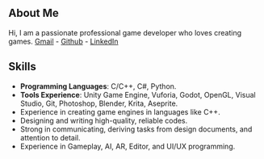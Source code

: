 ## About Me
Hi, I am a passionate professional game developer who loves creating games.
[Gmail](mailto:gamedev.abhijit@gmail.com) - [Github](https://github.com/gamdevAbhi) - [LinkedIn](https://linkedin.com/in/abhijit-biswas-dev)

## Skills
- **Programming Languages**: C/C++, C#, Python.
- **Tools Experience**: Unity Game Engine, Vuforia, Godot, OpenGL, Visual Studio, Git, Photoshop, Blender, Krita, Aseprite.
- Experience in creating game engines in languages like C++.
- Designing and writing high-quality, reliable codes.
- Strong in communicating, deriving tasks from design documents, and attention to detail.
- Experience in Gameplay, AI, AR, Editor, and UI/UX programming.